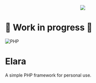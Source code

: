 <div align="center">
  <img src="https://raw.githubusercontent.com/darkmatter1971/Elara/main/media/banner.png">
</div>


# 🚧 Work in progress 🚧

![PHP](https://img.shields.io/badge/PHP-8.2-777BB4?style=for-the-badge&logo=PHP)

# Elara
A simple PHP framework for personal use.

<!--
## Current State
Work in progress.
-->

